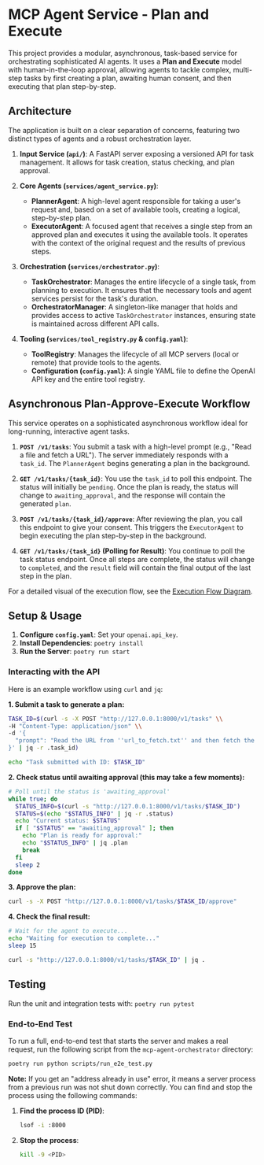 # MCP Agent Service - Plan and Execute

This project provides a modular, asynchronous, task-based service for orchestrating sophisticated AI agents. It uses a **Plan and Execute** model with human-in-the-loop approval, allowing agents to tackle complex, multi-step tasks by first creating a plan, awaiting human consent, and then executing that plan step-by-step.

## Architecture

The application is built on a clear separation of concerns, featuring two distinct types of agents and a robust orchestration layer.

1.  **Input Service (`api/`)**: A FastAPI server exposing a versioned API for task management. It allows for task creation, status checking, and plan approval.

2.  **Core Agents (`services/agent_service.py`)**:
    *   **PlannerAgent**: A high-level agent responsible for taking a user's request and, based on a set of available tools, creating a logical, step-by-step plan.
    *   **ExecutorAgent**: A focused agent that receives a single step from an approved plan and executes it using the available tools. It operates with the context of the original request and the results of previous steps.

3.  **Orchestration (`services/orchestrator.py`)**:
    *   **TaskOrchestrator**: Manages the entire lifecycle of a single task, from planning to execution. It ensures that the necessary tools and agent services persist for the task's duration.
    *   **OrchestratorManager**: A singleton-like manager that holds and provides access to active `TaskOrchestrator` instances, ensuring state is maintained across different API calls.

4.  **Tooling (`services/tool_registry.py` & `config.yaml`)**:
    *   **ToolRegistry**: Manages the lifecycle of all MCP servers (local or remote) that provide tools to the agents.
    *   **Configuration (`config.yaml`)**: A single YAML file to define the OpenAI API key and the entire tool registry.

## Asynchronous Plan-Approve-Execute Workflow

This service operates on a sophisticated asynchronous workflow ideal for long-running, interactive agent tasks.

1.  **`POST /v1/tasks`**: You submit a task with a high-level prompt (e.g., "Read a file and fetch a URL"). The server immediately responds with a `task_id`. The `PlannerAgent` begins generating a plan in the background.

2.  **`GET /v1/tasks/{task_id}`**: You use the `task_id` to poll this endpoint. The status will initially be `pending`. Once the plan is ready, the status will change to `awaiting_approval`, and the response will contain the generated `plan`.

3.  **`POST /v1/tasks/{task_id}/approve`**: After reviewing the plan, you call this endpoint to give your consent. This triggers the `ExecutorAgent` to begin executing the plan step-by-step in the background.

4.  **`GET /v1/tasks/{task_id}` (Polling for Result)**: You continue to poll the task status endpoint. Once all steps are complete, the status will change to `completed`, and the `result` field will contain the final output of the last step in the plan.

For a detailed visual of the execution flow, see the [Execution Flow Diagram](./diagrams/execution_flow.md).

## Setup & Usage

1.  **Configure `config.yaml`**: Set your `openai.api_key`.
2.  **Install Dependencies**: `poetry install`
3.  **Run the Server**: `poetry run start`

### Interacting with the API

Here is an example workflow using `curl` and `jq`:

**1. Submit a task to generate a plan:**
```bash
TASK_ID=$(curl -s -X POST "http://127.0.0.1:8000/v1/tasks" \\
-H "Content-Type: application/json" \\
-d '{
  "prompt": "Read the URL from ''url_to_fetch.txt'' and then fetch the content of that website."
}' | jq -r .task_id)

echo "Task submitted with ID: $TASK_ID"
```

**2. Check status until awaiting approval (this may take a few moments):**
```bash
# Poll until the status is 'awaiting_approval'
while true; do
  STATUS_INFO=$(curl -s "http://127.0.0.1:8000/v1/tasks/$TASK_ID")
  STATUS=$(echo "$STATUS_INFO" | jq -r .status)
  echo "Current status: $STATUS"
  if [ "$STATUS" == "awaiting_approval" ]; then
    echo "Plan is ready for approval:"
    echo "$STATUS_INFO" | jq .plan
    break
  fi
  sleep 2
done
```

**3. Approve the plan:**
```bash
curl -s -X POST "http://127.0.0.1:8000/v1/tasks/$TASK_ID/approve"
```

**4. Check the final result:**
```bash
# Wait for the agent to execute...
echo "Waiting for execution to complete..."
sleep 15

curl -s "http://127.0.0.1:8000/v1/tasks/$TASK_ID" | jq .
```

## Testing

Run the unit and integration tests with: `poetry run pytest`

### End-to-End Test

To run a full, end-to-end test that starts the server and makes a real request, run the following script from the `mcp-agent-orchestrator` directory:

```bash
poetry run python scripts/run_e2e_test.py
```

**Note:** If you get an "address already in use" error, it means a server process from a previous run was not shut down correctly. You can find and stop the process using the following commands:

1.  **Find the process ID (PID)**:
    ```bash
    lsof -i :8000
    ```
2.  **Stop the process**:
    ```bash
    kill -9 <PID>
    ``` 